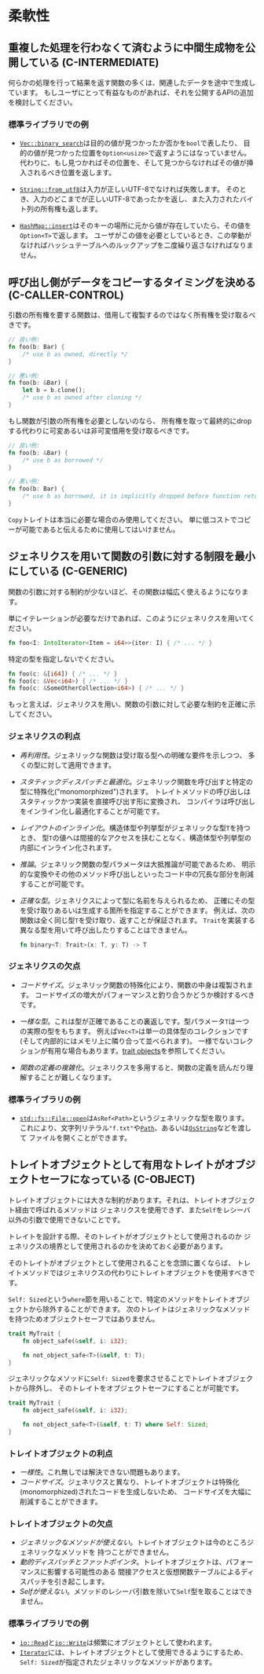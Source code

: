 # 柔軟性


<a id="c-intermediate"></a>
## 重複した処理を行わなくて済むように中間生成物を公開している (C-INTERMEDIATE)

何らかの処理を行って結果を返す関数の多くは、関連したデータを途中で生成しています。
もしユーザにとって有益なものがあれば、それを公開するAPIの追加を検討してください。

### 標準ライブラリでの例

- [`Vec::binary_search`]は目的の値が見つかったか否かを`bool`で表したり、
  目的の値が見つかった位置を`Option<usize>`で返すようにはなっていません。
  代わりに、もし見つかればその位置を、そして見つからなければその値が挿入されるべき位置を返します。

- [`String::from_utf8`]は入力が正しいUTF-8でなければ失敗します。
  そのとき、入力のどこまでが正しいUTF-8であったかを返し、また入力されたバイト列の所有権も返します。

- [`HashMap::insert`]はそのキーの場所に元から値が存在していたら、その値を`Option<T>`で返します。
  ユーザがこの値を必要としているとき、この挙動がなければハッシュテーブルへのルックアップを二度繰り返さなければなりません。

[`Vec::binary_search`]: https://doc.rust-lang.org/std/vec/struct.Vec.html#method.binary_search
[`String::from_utf8`]: https://doc.rust-lang.org/std/string/struct.String.html#method.from_utf8
[`HashMap::insert`]: https://doc.rust-lang.org/stable/std/collections/struct.HashMap.html#method.insert


<a id="c-caller-control"></a>
## 呼び出し側がデータをコピーするタイミングを決める (C-CALLER-CONTROL)

引数の所有権を要する関数は、借用して複製するのではなく所有権を受け取るべきです。

```rust
// 良い例:
fn foo(b: Bar) {
    /* use b as owned, directly */
}

// 悪い例:
fn foo(b: &Bar) {
    let b = b.clone();
    /* use b as owned after cloning */
}
```

もし関数が引数の所有権を必要としないのなら、
所有権を取って最終的にdropする代わりに可変あるいは非可変借用を受け取るべきです。

```rust
// 良い例:
fn foo(b: &Bar) {
    /* use b as borrowed */
}

// 悪い例:
fn foo(b: Bar) {
    /* use b as borrowed, it is implicitly dropped before function returns */
}
```

`Copy`トレイトは本当に必要な場合のみ使用してください。
単に低コストでコピーが可能であると伝えるために使用してはいけません。


<a id="c-generic"></a>
## ジェネリクスを用いて関数の引数に対する制限を最小にしている (C-GENERIC)

関数の引数に対する制約が少ないほど、その関数は幅広く使えるようになります。

単にイテレーションが必要なだけであれば、このようにジェネリクスを用いてください。

```rust
fn foo<I: IntoIterator<Item = i64>>(iter: I) { /* ... */ }
```

特定の型を指定しないでください。

```rust
fn foo(c: &[i64]) { /* ... */ }
fn foo(c: &Vec<i64>) { /* ... */ }
fn foo(c: &SomeOtherCollection<i64>) { /* ... */ }
```

もっと言えば、ジェネリクスを用い、関数の引数に対して必要な制約を正確に示してください。

### ジェネリクスの利点

* _再利用性_。ジェネリックな関数は受け取る型への明確な要件を示しつつ、
  多くの型に対して適用できます。

* _スタティックディスパッチと最適化_。ジェネリック関数を呼び出すと特定の型に特殊化("monomorphized")されます。
  トレイトメソッドの呼び出しはスタティックかつ実装を直接呼び出す形に変換され、
  コンパイラは呼び出しをインライン化し最適化することが可能です。

* _レイアウトのインライン化_。構造体型や列挙型がジェネリックな型`T`を持つとき、
  型`T`の値へは間接的なアクセスを挟むことなく、構造体型や列挙型の内部にインライン化されます。

* _推論_。ジェネリック関数の型パラメータは大抵推論が可能であるため、
  明示的な変換やその他のメソッド呼び出しといったコード中の冗長な部分を削減することが可能です。

* _正確な型_。ジェネリクスによって型に名前を与えられるため、
  正確にその型を受け取りあるいは生成する箇所を指定することができます。
  例えば、次の関数は全く同じ型`T`を受け取り、返すことが保証されます。
  `Trait`を実装する異なる型を用いて呼び出したりすることはできません。

  ```rust
  fn binary<T: Trait>(x: T, y: T) -> T
  ```


### ジェネリクスの欠点

* _コードサイズ_。ジェネリック関数の特殊化により、関数の中身は複製されます。
  コードサイズの増大がパフォーマンスと釣り合うかどうか検討するべきです。

* _一様な型_。これは型が正確であることの裏返しです。型パラメータ`T`は一つの実際の型をもちます。
  例えば`Vec<T>`は単一の具体型のコレクションです(そして内部的にはメモリ上に隣り合って並べられます)。
  一様でないコレクションが有用な場合もあります。[trait objects][C-OBJECT]を参照してください。

* _関数の定義の複雑化_。ジェネリクスを多用すると、関数の定義を読んだり理解することが難しくなります。

[C-OBJECT]: #c-object

### 標準ライブラリの例

- [`std::fs::File::open`]は`AsRef<Path>`というジェネリックな型を取ります。
  これにより、文字列リテラル`"f.txt"`や[`Path`]、あるいは[`OsString`]などを渡して
  ファイルを開くことができます。

[`std::fs::File::open`]: https://doc.rust-lang.org/std/fs/struct.File.html#method.open
[`Path`]: https://doc.rust-lang.org/std/path/struct.Path.html
[`OsString`]: https://doc.rust-lang.org/std/ffi/struct.OsString.html


<a id="c-object"></a>
## トレイトオブジェクトとして有用なトレイトがオブジェクトセーフになっている (C-OBJECT)

トレイトオブジェクトには大きな制約があります。それは、トレイトオブジェクト経由で呼ばれるメソッドは
ジェネリクスを使用できず、また`Self`をレシーバ以外の引数で使用できないことです。

トレイトを設計する際、そのトレイトがオブジェクトとして使用されるのか
ジェネリクスの境界として使用されるのかを決めておく必要があります。

そのトレイトがオブジェクトとして使用されることを念頭に置くならば、
トレイトメソッドではジェネリクスの代わりにトレイトオブジェクトを使用すべきです。

`Self: Sized`という`where`節を用いることで、特定のメソッドをトレイトオブジェクトから除外することができます。
次のトレイトはジェネリックなメソッドを持つためオブジェクトセーフではありません。

```rust
trait MyTrait {
    fn object_safe(&self, i: i32);

    fn not_object_safe<T>(&self, t: T);
}
```

ジェネリックなメソッドに`Self: Sized`を要求させることでトレイトオブジェクトから除外し、
そのトレイトをオブジェクトセーフにすることが可能です。

```rust
trait MyTrait {
    fn object_safe(&self, i: i32);

    fn not_object_safe<T>(&self, t: T) where Self: Sized;
}
```

### トレイトオブジェクトの利点

* _一様性_。これ無しでは解決できない問題もあります。
* _コードサイズ_。ジェネリクスと異なり、トレイトオブジェクトは特殊化(monomorphized)されたコードを生成しないため、
  コードサイズを大幅に削減することができます。

### トレイトオブジェクトの欠点

* _ジェネリックなメソッドが使えない_。トレイトオブジェクトは今のところジェネリックなメソッドを
  持つことができません。
* _動的ディスパッチとファットポインタ_。トレイトオブジェクトは、パフォーマンスに影響する可能性のある
  間接アクセスと仮想関数テーブルによるディスパッチを引き起こします。
* _Selfが使えない_。メソッドのレシーバ引数を除いて`Self`型を取ることはできません。

### 標準ライブラリでの例

- [`io::Read`]と[`io::Write`]は頻繁にオブジェクトとして使われます。
- [`Iterator`]には、トレイトオブジェクトとして使用できるようにするため、
  `Self: Sized`が指定されたジェネリックなメソッドがあります。

[`io::Read`]: https://doc.rust-lang.org/std/io/trait.Read.html
[`io::Write`]: https://doc.rust-lang.org/std/io/trait.Write.html
[`Iterator`]: https://doc.rust-lang.org/std/iter/trait.Iterator.html
